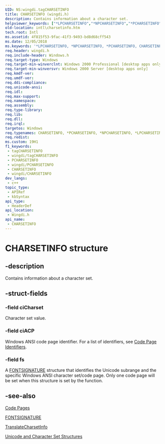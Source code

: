 ```yaml
---
UID: NS:wingdi.tagCHARSETINFO
title: CHARSETINFO (wingdi.h)
description: Contains information about a character set.
helpviewer_keywords: ["*LPCHARSETINFO","*NPCHARSETINFO","*PCHARSETINFO","CHARSETINFO","CHARSETINFO structure [Internationalization for Windows Applications]","PCHARSETINFO","PCHARSETINFO structure pointer [Internationalization for Windows Applications]","_win32_CHARSETINFO_str","intl.charsetinfo","wingdi/CHARSETINFO","wingdi/PCHARSETINFO"]
old-location: intl\charsetinfo.htm
tech.root: Intl
ms.assetid: 4f815f53-9fac-41f3-9493-bd8d68cff543
ms.date: 12/05/2018
ms.keywords: '*LPCHARSETINFO, *NPCHARSETINFO, *PCHARSETINFO, CHARSETINFO, CHARSETINFO structure [Internationalization for Windows Applications], PCHARSETINFO, PCHARSETINFO structure pointer [Internationalization for Windows Applications], _win32_CHARSETINFO_str, intl.charsetinfo, wingdi/CHARSETINFO, wingdi/PCHARSETINFO'
req.header: wingdi.h
req.include-header: Windows.h
req.target-type: Windows
req.target-min-winverclnt: Windows 2000 Professional [desktop apps only]
req.target-min-winversvr: Windows 2000 Server [desktop apps only]
req.kmdf-ver: 
req.umdf-ver: 
req.ddi-compliance: 
req.unicode-ansi: 
req.idl: 
req.max-support: 
req.namespace: 
req.assembly: 
req.type-library: 
req.lib: 
req.dll: 
req.irql: 
targetos: Windows
req.typenames: CHARSETINFO, *PCHARSETINFO, *NPCHARSETINFO, *LPCHARSETINFO
req.redist: 
ms.custom: 19H1
f1_keywords:
 - tagCHARSETINFO
 - wingdi/tagCHARSETINFO
 - PCHARSETINFO
 - wingdi/PCHARSETINFO
 - CHARSETINFO
 - wingdi/CHARSETINFO
dev_langs:
 - c++
topic_type:
 - APIRef
 - kbSyntax
api_type:
 - HeaderDef
api_location:
 - Wingdi.h
api_name:
 - CHARSETINFO
---
```


# CHARSETINFO structure


## -description

Contains information about a character set.

## -struct-fields

### -field ciCharset

Character set value.

### -field ciACP

Windows ANSI code page identifier. For a list of identifiers, see <a href="https://docs.microsoft.com/windows/desktop/Intl/code-page-identifiers">Code Page Identifiers</a>.

### -field fs

A <a href="https://docs.microsoft.com/windows/desktop/api/wingdi/ns-wingdi-fontsignature">FONTSIGNATURE</a> structure that identifies the Unicode subrange and the specific Windows ANSI character set/code page. Only one code page will be set when this structure is set by the function.

## -see-also

<a href="https://docs.microsoft.com/windows/desktop/Intl/code-pages">Code Pages</a>



<a href="https://docs.microsoft.com/windows/desktop/api/wingdi/ns-wingdi-fontsignature">FONTSIGNATURE</a>



<a href="https://docs.microsoft.com/windows/desktop/api/wingdi/nf-wingdi-translatecharsetinfo">TranslateCharsetInfo</a>



<a href="https://docs.microsoft.com/windows/desktop/Intl/unicode-and-character-set-structures">Unicode and Character Set Structures</a>

